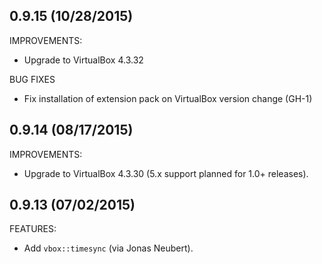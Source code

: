 ## 0.9.15 (10/28/2015)

IMPROVEMENTS:

* Upgrade to VirtualBox 4.3.32

BUG FIXES

* Fix installation of extension pack on VirtualBox version change (GH-1)

## 0.9.14 (08/17/2015)

IMPROVEMENTS:

* Upgrade to VirtualBox 4.3.30 (5.x support planned for 1.0+ releases).


## 0.9.13 (07/02/2015)

FEATURES:

* Add `vbox::timesync` (via Jonas Neubert).
